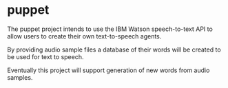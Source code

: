 # puppet

The puppet project intends to use the IBM Watson speech-to-text API to allow users to create
their own text-to-speech agents.

By providing audio sample files a database of their words will be created to be used for text to speech.

Eventually this project will support generation of new words from audio samples. 
